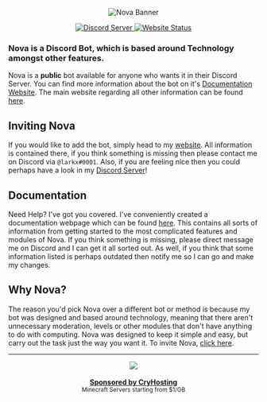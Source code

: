 <p align="center">
  <img src="https://media.discordapp.net/attachments/741659143273709588/806644320697581638/344342344.png" alt="Nova Banner" />
</p>

<p align="center">
  <a href="https://larkx.xyz/discord" target="_blank">
    <img src="https://canary.discord.com/api/guilds/713029382461063232/widget.png" alt="Discord Server" />
  </a>
  <a href="https://larkx.xyz/index.html" target="_blank">
    <img src="https://img.shields.io/website-up-down-green-red/https/larkx.xyz.svg" alt="Website Status" />
  </a>
</p>

### Nova is a Discord Bot, which is based around Technology amongst other features.

Nova is a **public** bot available for anyone who wants it in their Discord Server. You can find more information about the bot on it's <a href="https://docs.larkx.xyz/" target="_blank">Documentation Website</a>. The main website regarding all other information can be found <a href="https://larkx.xyz/nova.html" target="_blank">here</a>.

## Inviting Nova 
If you would like to add the bot, simply head to my <a href="https://larkx.xyz/nova.html" target="_blank">website</a>. All information is contained there, if you think something is missing then please contact me on Discord via `@larkx#0001`. Also, if you are feeling nice then you could perhaps have a look in my <a href="https://larkx.xyz/discord.html" target="_blank">Discord Server</a>!

## Documentation
Need Help? I've got you covered. I've conveniently created a documentation webpage which can be found <a href="https://docs.larkx.xyz/" target="_blank">here</a>. This contains all sorts of information from getting started to the most complicated features and modules of Nova. If you think something is missing, please direct message me on Discord and I can get it all sorted out. As well, if you think that some information listed is perhaps outdated then notify me so I can go and make my changes.

## Why Nova?
The reason you'd pick Nova over a different bot or method is because my bot was designed and based around technology, meaning that there aren't unnecessary moderation, levels or other modules that don't have anything to do with computing. Nova was designed to keep it simple and easy, but carry out the task just the way you want it. To invite Nova, <a href="https://larkx.xyz/invite.html" target="_blank">click here</a>.

---

<div align="center">
	<a href="https://cryhosting.net/">
		<img src="https://media.discordapp.net/attachments/784477587559677982/784485402857832498/cryhostingtransparent.png?width=810&height=185"/>
	</a>
	<br />
	<br />
	<b>
		<a href="https://cryhosting.net/">Sponsored by CryHosting</a>
	</b>
	<br>
	<sub>
		Minecraft Servers starting from $1/GB
	</sub>
</div>
